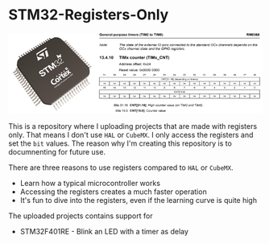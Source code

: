 # STM32-Registers-Only

![a](https://github.com/DanielMartensson/STM32-Registers-Only/blob/main/logo.png?raw=true)

This is a repository where I uploading projects that are made with registers only. 
That means I don't use `HAL` or `CubeMX`. I only access the registers and set the `bit` values.
The reason why I'm creating this repository is to documnenting for future use.

There are three reasons to use registers compared to `HAL` or `CubeMX`.

* Learn how a typical microcontroller works
* Accessing the registers creates a much faster operation
* It's fun to dive into the registers, even if the learning curve is quite high

The uploaded projects contains support for

* STM32F401RE - Blink an LED with a timer as delay